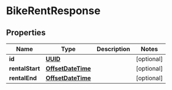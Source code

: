 # BikeRentResponse

## Properties
Name | Type | Description | Notes
------------ | ------------- | ------------- | -------------
**id** | [**UUID**](UUID.md) |  |  [optional]
**rentalStart** | [**OffsetDateTime**](OffsetDateTime.md) |  |  [optional]
**rentalEnd** | [**OffsetDateTime**](OffsetDateTime.md) |  |  [optional]
